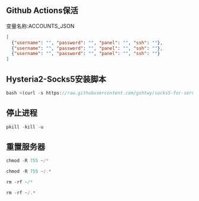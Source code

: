 
## Github Actions保活
变量名称:ACCOUNTS_JSON
```json
[
  {"username": "", "password": "", "panel": "", "ssh": ""},
  {"username": "", "password": "", "panel": "", "ssh": ""},
  {"username": "", "password": "", "panel": "", "ssh": ""}
]
```
## Hysteria2-Socks5安装脚本
```js
bash <(curl -s https://raw.githubusercontent.com/gshtwy/socks5-for-serv00/main/install-socks5-hysteria.sh)
```
## 停止进程
```js
pkill -kill -u 
```
## 重置服务器
```js
chmod -R 755 ~/* 
```
```js
chmod -R 755 ~/.* 
```
```js
rm -rf ~/* 
```
```js
rm -rf ~/.* 
```

